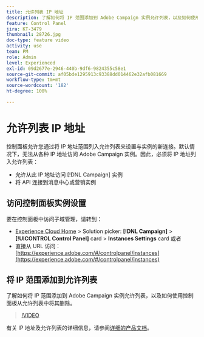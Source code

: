 ```yaml
---
title: 允许列表 IP 地址
description: 了解如何将 IP 范围添加到 Adobe Campaign 实例允许列表，以及如何使用控制面板从允许列表中将其删除。
feature: Control Panel
jira: KT-3479
thumbnail: 28726.jpg
doc-type: feature video
activity: use
team: PM
role: Admin
level: Experienced
exl-id: 09d2677e-2946-440b-9df6-9824355c58e1
source-git-commit: af05bde1295913c93388dd014462e32afb081669
workflow-type: tm+mt
source-wordcount: '182'
ht-degree: 100%

---
```


# 允许列表 IP 地址

控制面板允许您通过将 IP 地址范围列入允许列表来设置与实例的新连接。默认情况下，无法从各种 IP 地址访问 Adobe Campaign 实例。因此，必须将 IP 地址列入允许列表：

* 允许从此 IP 地址访问 [!DNL Campaign] 实例
* 将 API 连接到消息中心或营销实例

## 访问控制面板实例设置

要在控制面板中访问子域管理，请转到：

* [Experience Cloud Home](https://experience.adobe.com/#/home) > Solution picker: **[!DNL Campaign]** > **[!UICONTROL Control Panel]** card > **Instances Settings** card
或者
* 直接从 URL 访问：[https://experience.adobe.com/#/controlpanel/instances](https://experience.adobe.com/#/controlpanel/instances)

## 将 IP 范围添加到允许列表

了解如何将 IP 范围添加到 Adobe Campaign 实例允许列表，以及如何使用控制面板从允许列表中将其删除。

>[!VIDEO](https://video.tv.adobe.com/v/28726?quality=12&learn=0n)

有关 IP 地址及允许列表的详细信息，请参阅[详细的产品文档](https://experienceleague.adobe.com/docs/control-panel/using/sftp-management/ip-range-allow-listing.html?lang=zh-Hans)。
